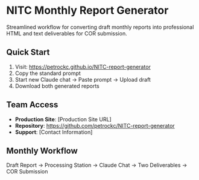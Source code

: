 # NITC Monthly Report Generator

Streamlined workflow for converting draft monthly reports into professional HTML and text deliverables for COR submission.

## Quick Start
1. Visit: https://petrockc.github.io/NITC-report-generator
2. Copy the standard prompt
3. Start new Claude chat → Paste prompt → Upload draft
4. Download both generated reports

## Team Access
- **Production Site**: [Production Site URL]
- **Repository**: https://github.com/petrockc/NITC-report-generator
- **Support**: [Contact Information]

## Monthly Workflow
Draft Report → Processing Station → Claude Chat → Two Deliverables → COR Submission
